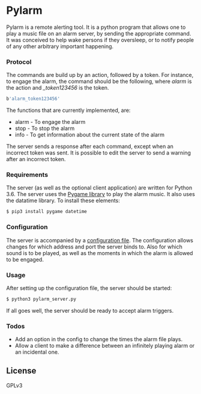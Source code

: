 # Pylarm

Pylarm is a remote alerting tool. It is a python program that allows one to play a music file on an alarm server, by sending the appropriate command. It was conceived to help wake persons if they oversleep, or to notify people of any other arbitrary important happening.

### Protocol
The commands are build up by an action, followed by a token. For instance, to engage the alarm, the command should be the following, where *alarm* is the action and *_token123456* is the token.

```sh
b'alarm_token123456' 
```
The functions that are currently implemented, are:
- alarm - To engage the alarm
- stop - To stop the alarm
- info - To get information about the current state of the alarm 

The server sends a response after each command, except when an incorrect token was sent. It is possible to edit the server to send a warning after an incorrect token.

### Requirements
The server (as well as the optional client application) are written for Python 3.6. The server uses the [Pygame library] to play the alarm music. It also uses the datatime library. To install these elements:
```sh
$ pip3 install pygame datetime
```

### Configuration
The server is accompanied by a [configuration file]. The configuration allows changes for which address and port the server binds to. Also for which sound is to be played, as well as the moments in which the alarm is allowed to be engaged.

### Usage
After setting up the configuration file, the server should be started:
```sh
$ python3 pylarm_server.py
```
If all goes well, the server should be ready to accept alarm triggers.

### Todos

 - Add an option in the config to change the times the alarm file plays.
 - Allow a client to make a difference between an infinitely playing alarm or an incidental one.

License
----

GPLv3

   [configuration file]: <https://github.com/entetex/Pylarm/blob/master/pylarm_config.py>
   [Pygame library]: <https://www.pygame.org/docs/>
